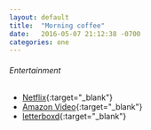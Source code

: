 ```yaml
---
layout: default
title:  "Morning coffee"
date:   2016-05-07 21:12:38 -0700
categories: one
---
```

###### Entertainment
*   [Netflix](http://www.netflix.com/){:target="_blank"}
*   [Amazon Video](https://www.amazon.com/Amazon-Video/b/?&node=2858778011&ref=dvm_MLP_ROWNA_US_1){:target="_blank"}
*   [letterboxd](https://letterboxd.com/){:target="_blank"}

